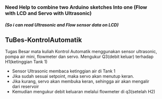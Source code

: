 ### Need Help to combine two Arduino sketches Into one (Flow with LCD and Servo with Ultrasonic) 
##### (So i can read Ultrasonic and Flow sensor data on LCD)

## TuBes-KontrolAutomatik
Tugas Besar mata kuliah Kontrol Automatik menggunakan sensor ultrasonic, pompa air mini, flowmeter dan servo. 
Mengukur Q3(debit keluar) terhadap H1(ketinggian Tank 1)
<ul><li>Sensor Ultrasonic membaca ketinggian air di Tank 1 </li>
<li>Jika sudah sesuai setpoint, maka servo akan menutup keran.</li>
<li>Jika kurang, servo akan membuka keran, sehingga air akan mengalir dari reservoir</li>
<li>Kemudian mengukur debit keluaran melalui flowmeter di q3(setelah H2)</li></ul>
